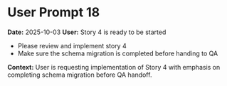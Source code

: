 # User Prompt 18

**Date:** 2025-10-03
**User:** Story 4 is ready to be started
- Please review and implement story 4
- Make sure the schema migration is completed before handing to QA

**Context:** User is requesting implementation of Story 4 with emphasis on completing schema migration before QA handoff.